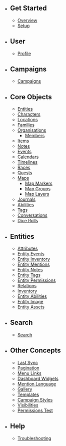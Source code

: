 - ## Get Started
    - [Overview](/api-docs/{{version}}/overview)
    - [Setup](/api-docs/{{version}}/setup)


- ## User
    - [Profile](/api-docs/{{version}}/profile)

- ## Campaigns
    - [Campaigns](/api-docs/{{version}}/campaigns)

- ## Core Objects
    - [Entities](/api-docs/{{version}}/entities)
    - [Characters](/api-docs/{{version}}/characters)
    - [Locations](/api-docs/{{version}}/locations)
    - [Families](/api-docs/{{version}}/families)
    - [Organisations](/api-docs/{{version}}/organisations)
        - [Members](/api-docs/{{version}}/organisation-members)
    - [Items](/api-docs/{{version}}/items)
    - [Notes](/api-docs/{{version}}/notes)
    - [Events](/api-docs/{{version}}/events)
    - [Calendars](/api-docs/{{version}}/calendars)
    - [Timelines](/api-docs/{{version}}/timelines)
    - [Races](/api-docs/{{version}}/races)
    - [Quests](/api-docs/{{version}}/quests)
    - [Maps](/api-docs/{{version}}/maps)
        - [Map Markers](/api-docs/{{version}}/map_markers)
        - [Map Groups](/api-docs/{{version}}/map_groups)
        - [Map Layers](/api-docs/{{version}}/map_layers)
    - [Journals](/api-docs/{{version}}/journals)
    - [Abilities](/api-docs/{{version}}/abilities)
    - [Tags](/api-docs/{{version}}/tags)
    - [Conversations](/api-docs/{{version}}/conversations)
    - [Dice Rolls](/api-docs/{{version}}/dice-rolls)

- ## Entities
    - [Attributes](/api-docs/{{version}}/attributes)
    - [Entity Events](/api-docs/{{version}}/entity-events)
    - [Entity Inventory](/api-docs/{{version}}/inventory)
    - [Entity Mentions](/api-docs/{{version}}/entity-mentions)
    - [Entity Notes](/api-docs/{{version}}/entity-notes)
    - [Entity Tags](/api-docs/{{version}}/entity-tags)
    - [Entity Permissions](/api-docs/{{version}}/entity-permissions)
    - [Relations](/api-docs/{{version}}/relations)
    - [Inventory](/api-docs/{{version}}/entity-inventory)
    - [Entity Abilities](/api-docs/{{version}}/entity-abilities)
    - [Entity Image](/api-docs/{{version}}/entity-image)
    - [Entity Assets](/api-docs/{{version}}/entity-assets)

- ## Search
    - [Search](/api-docs/{{version}}/search)

- ## Other Concepts
    - [Last Sync](/api-docs/{{version}}/last-sync)
    - [Pagination](/api-docs/{{version}}/pagination)
    - [Menu Links](/api-docs/{{version}}/menu-links)
    - [Dashboard Widgets](/api-docs/{{version}}/dashboard-widgets)
    - [Mention Language](/api-docs/{{version}}/mention-language)
    - [Gallery](/api-docs/{{version}}/images)
    - [Templates](/api-docs/{{version}}/templates)
    - [Campaign Styles](/api-docs/{{version}}/campaign-styles)
    - [Visibilities](/api-docs/{{version}}/visibilities)
    - [Permissions Test](/api-docs/{{version}}/permissions-test)

- ## Help
    - [Troubleshooting](/api-docs/{{version}}/troubleshooting)
